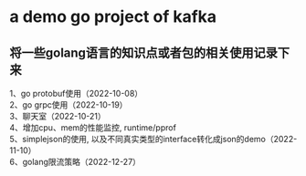 # a demo go project of kafka
## 将一些golang语言的知识点或者包的相关使用记录下来
1、go protobuf使用（2022-10-08） <br />
2、go grpc使用（2022-10-19） <br />
3、聊天室（2022-10-21）<br />
4、增加cpu、mem的性能监控, runtime/pprof <br />
5、simplejson的使用, 以及不同真实类型的interface转化成json的demo（2022-11-10） <br />
6、golang限流策略（2022-12-27）<br />